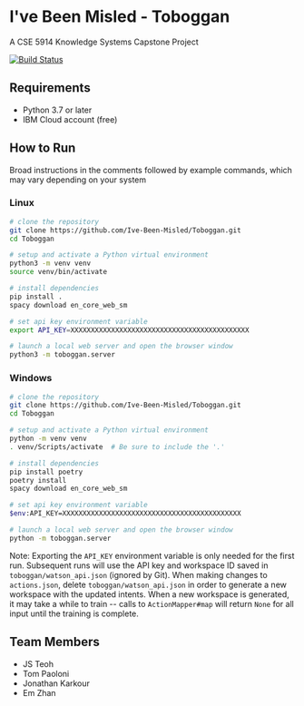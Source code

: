 # I've Been Misled - Toboggan

A CSE 5914 Knowledge Systems Capstone Project

[![Build Status](https://travis-ci.org/Ive-Been-Misled/Toboggan.svg?branch=master)](https://travis-ci.org/Ive-Been-Misled/Toboggan)

## Requirements

- Python 3.7 or later
- IBM Cloud account (free)

## How to Run

Broad instructions in the comments followed by example commands, which may vary
depending on your system

### Linux
```sh
# clone the repository
git clone https://github.com/Ive-Been-Misled/Toboggan.git
cd Toboggan

# setup and activate a Python virtual environment
python3 -m venv venv
source venv/bin/activate

# install dependencies
pip install .
spacy download en_core_web_sm

# set api key environment variable
export API_KEY=XXXXXXXXXXXXXXXXXXXXXXXXXXXXXXXXXXXXXXXXXXXX

# launch a local web server and open the browser window
python3 -m toboggan.server
```
### Windows
```sh
# clone the repository
git clone https://github.com/Ive-Been-Misled/Toboggan.git
cd Toboggan

# setup and activate a Python virtual environment
python -m venv venv
. venv/Scripts/activate  # Be sure to include the '.'

# install dependencies
pip install poetry
poetry install
spacy download en_core_web_sm

# set api key environment variable
$env:API_KEY=XXXXXXXXXXXXXXXXXXXXXXXXXXXXXXXXXXXXXXXXXXXX

# launch a local web server and open the browser window
python -m toboggan.server
```

Note: Exporting the `API_KEY` environment variable is only needed for the first
run. Subsequent runs will use the API key and workspace ID saved in
`toboggan/watson_api.json` (ignored by Git). When making changes to
`actions.json`, delete `toboggan/watson_api.json` in order to generate a new
workspace with the updated intents. When a new workspace is generated, it may
take a while to train -- calls to `ActionMapper#map` will return `None` for all
input until the training is complete.

## Team Members
- JS Teoh
- Tom Paoloni
- Jonathan Karkour
- Em Zhan
